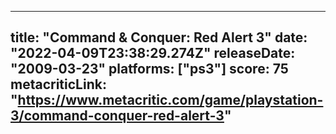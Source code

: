 
---
title: "Command & Conquer: Red Alert 3"
date: "2022-04-09T23:38:29.274Z"
releaseDate: "2009-03-23"
platforms: ["ps3"]
score: 75
metacriticLink: "https://www.metacritic.com/game/playstation-3/command-conquer-red-alert-3"
---
